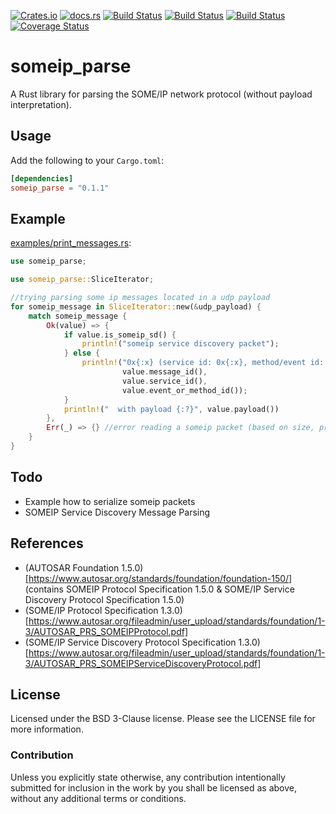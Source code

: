[![Crates.io](https://img.shields.io/crates/v/someip_parse.svg)](https://crates.io/crates/someip_parse)
[![docs.rs](https://docs.rs/someip_parse/badge.svg)](https://docs.rs/someip_parse)
[![Build Status](https://ci.appveyor.com/api/projects/status/github/JulianSchmid/someip-parse-rs?branch=master&svg=true)](https://ci.appveyor.com/project/JulianSchmid/someip-parse-rs/branch/master)
[![Build Status](https://gitlab.com/julian.schmid/someip-parse-rs/badges/master/build.svg)](https://gitlab.com/julian.schmid/someip-parse-rs/commits/master)
[![Build Status](https://travis-ci.org/JulianSchmid/someip-parse-rs.svg?branch=master)](https://travis-ci.org/JulianSchmid/someip-parse-rs)
[![Coverage Status](https://codecov.io/gh/JulianSchmid/someip-parse-rs/branch/master/graph/badge.svg)](https://codecov.io/gh/JulianSchmid/someip-parse-rs)

# someip_parse

A Rust library for parsing the SOME/IP network protocol (without payload interpretation).

## Usage

Add the following to your `Cargo.toml`:

```toml
[dependencies]
someip_parse = "0.1.1"
```

## Example
[examples/print_messages.rs](examples/print_messages.rs):
```rust
use someip_parse;

use someip_parse::SliceIterator;

//trying parsing some ip messages located in a udp payload
for someip_message in SliceIterator::new(&udp_payload) {
    match someip_message {
        Ok(value) => {
            if value.is_someip_sd() {
                println!("someip service discovery packet");
            } else {
                println!("0x{:x} (service id: 0x{:x}, method/event id: 0x{:x})",
                         value.message_id(),
                         value.service_id(),
                         value.event_or_method_id());
            }
            println!("  with payload {:?}", value.payload())
        },
        Err(_) => {} //error reading a someip packet (based on size, protocol version value or message type value)
    }
}
```

## Todo
* Example how to serialize someip packets
* SOMEIP Service Discovery Message Parsing

## References
* (AUTOSAR Foundation 1.5.0)[https://www.autosar.org/standards/foundation/foundation-150/] \(contains SOMEIP Protocol Specification 1.5.0 & SOME/IP Service Discovery Protocol Specification 1.5.0\)
* (SOME/IP Protocol Specification 1.3.0)[https://www.autosar.org/fileadmin/user_upload/standards/foundation/1-3/AUTOSAR_PRS_SOMEIPProtocol.pdf]
* (SOME/IP Service Discovery Protocol Specification 1.3.0)[https://www.autosar.org/fileadmin/user_upload/standards/foundation/1-3/AUTOSAR_PRS_SOMEIPServiceDiscoveryProtocol.pdf]

## License
Licensed under the BSD 3-Clause license. Please see the LICENSE file for more information.

### Contribution
Unless you explicitly state otherwise, any contribution intentionally submitted for inclusion in the work by you shall be licensed as above, without any additional terms or conditions.
